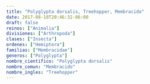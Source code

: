 ```yaml
---
title: "Polyglypta dorsalis, Treehopper, Membracido"
date: 2017-08-18T20:46:32-06:00
draft: false
reinos: ["Animalia"]
divisiones: ["Arthropoda"]
clases: ["Insecta"]
ordenes: ["Hemiptera"]
familias: ["Membracidae"]
generos: ["Polyglypta"]
nombre_cientifico: "Polyglypta dorsalis"
nombre_comun: "Membracido"
nombre_ingles: "Treehopper"
---
```

